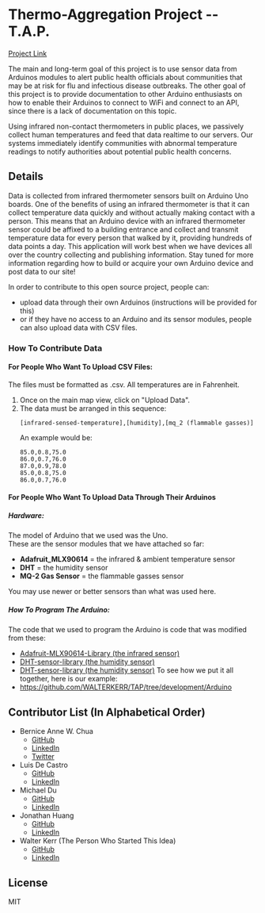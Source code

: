 # Thermo-Aggregation Project -- T.A.P.

[Project Link](http://thermo-aggregation-project.herokuapp.com/)

The main and long-term goal of this project is to use sensor data from Arduinos modules to alert public health officials about communities that may be at risk for flu and infectious disease outbreaks.  The other goal of this project is to provide documentation to other Arduino enthusiasts on how to enable their Arduinos to connect to WiFi and connect to an API, since there is a lack of documentation on this topic.  

Using infrared non-contact thermometers in public places, we passively collect human temperatures and feed that data realtime to our servers. Our systems immediately identify communities with abnormal temperature readings to notify authorities about potential public health concerns.


## Details
Data is collected from infrared thermometer sensors built on Arduino Uno boards. One of the benefits of using an infrared thermometer is that it can collect temperature data quickly and without actually making contact with a person. This means that an Arduino device with an infrared thermometer sensor could be affixed to a building entrance and collect and transmit temperature data for every person that walked by it, providing hundreds of data points a day.
This application will work best when we have devices all over the country collecting and publishing information. Stay tuned for more information regarding how to build or acquire your own Arduino device and post data to our site! 

In order to contribute to this open source project, people can:
- upload data through their own Arduinos (instructions will be provided for this)
- or if they have no access to an Arduino and its sensor modules, people can also upload data with CSV files.


### How To Contribute Data
#### For People Who Want To Upload CSV Files:
The files must be formatted as .csv.  All temperatures are in Fahrenheit.

1. Once on the main map view, click on "Upload Data".
2. The data must be arranged in this sequence:
    ```
    [infrared-sensed-temperature],[humidity],[mq_2 (flammable gasses)]
    ```
    An example would be:
    ```
    85.0,0.8,75.0
    86.0,0.7,76.0
    87.0,0.9,78.0
    85.0,0.8,75.0
    86.0,0.7,76.0
    ```

#### For People Who Want To Upload Data Through Their Arduinos
##### Hardware:
The model of Arduino that we used was the Uno.  
These are the sensor modules that we have attached so far:
- **Adafruit_MLX90614** = the infrared & ambient temperature sensor
- **DHT** = the humidity sensor
- **MQ-2 Gas Sensor** = the flammable gasses sensor

You may use newer or better sensors than what was used here.

##### How To Program The Arduino:
The code that we used to program the Arduino is code that was modified from these:
- [Adafruit-MLX90614-Library (the infrared sensor)](https://github.com/adafruit/Adafruit-MLX90614-Library)
- [DHT-sensor-library (the humidity sensor)](https://github.com/adafruit/DHT-sensor-library)
- [DHT-sensor-library (the humidity sensor)](https://github.com/adafruit/DHT-sensor-library)
To see how we put it all together, here is our example:
- https://github.com/WALTERKERR/TAP/tree/development/Arduino

## Contributor List (In Alphabetical Order)
- Bernice Anne W. Chua
  - [GitHub](https://github.com/BerniceChua)
  - [LinkedIn](https://linkedin.com/in/bernicechua415)
  - [Twitter](https://twitter.com/ChuaBernice)
- Luis De Castro
  - [GitHub](https://github.com/HolixSF)
  - [LinkedIn](https://www.linkedin.com/in/holixsf)
- Michael Du
  - [GitHub](https://github.com/supermikol)
  - [LinkedIn](https://www.linkedin.com/in/michael-du-4927555)
- Jonathan Huang
  - [GitHub](https://github.com/jonwhuang)
  - [LinkedIn](https://www.linkedin.com/in/jonathan-huang-84659971)
- Walter Kerr (The Person Who Started This Idea)
  - [GitHub](https://github.com/WALTERKERR)
  - [LinkedIn](https://www.linkedin.com/in/walter-kerr-2163336a)


License
----

MIT
